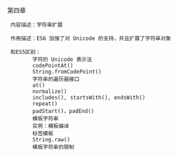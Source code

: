 第四章

     内容描述：字符串扩展

     作用描述：ES6 加强了对 Unicode 的支持，并且扩展了字符串对象

     和ES5区别：
            字符的 Unicode 表示法
            codePointAt()
            String.fromCodePoint()
            字符串的遍历器接口
            at()
            normalize()
            includes(), startsWith(), endsWith()
            repeat()
            padStart()，padEnd()
            模板字符串
            实例：模板编译
            标签模板
            String.raw()
            模板字符串的限制